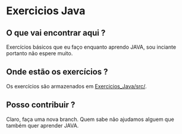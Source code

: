 # Exercicios Java

## O que vai encontrar aqui ?
Exercícios básicos que eu faço enquanto aprendo JAVA, sou inciante portanto não espere muito.

## Onde estão os exercícios ?
Os exercícios são armazenados em <a href=“[src](https://github.com/waterguncode/Exercicios_Java/tree/afe4eb0578974765629953d528dec646891517c9/src)“>Exercicios_Java/src/</a>.

## Posso contribuir ?
Claro, faça uma nova branch. Quem sabe não ajudamos alguem que também quer aprender JAVA.